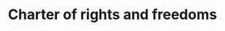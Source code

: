 ---
title: Charter of rights and freedoms
longTitle: 'Charter of rights and freedoms'
tags:
- gccommon
narrowerTerm:
- "[[Charters]]"
relatedTerm:
- "[[Legal rights Human rights]]"
---